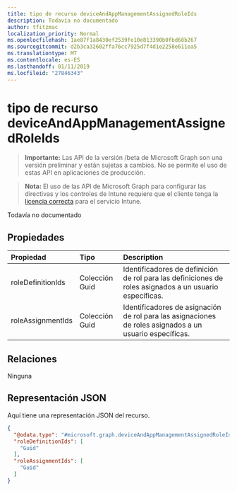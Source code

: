 ```yaml
---
title: tipo de recurso deviceAndAppManagementAssignedRoleIds
description: Todavía no documentado
author: tfitzmac
localization_priority: Normal
ms.openlocfilehash: 1ae87f1a8430ef2539fe10e813390b0fbd68b267
ms.sourcegitcommit: d2b3ca32602ffa76cc7925d7f4d1e2258e611ea5
ms.translationtype: MT
ms.contentlocale: es-ES
ms.lasthandoff: 01/11/2019
ms.locfileid: "27846343"
---
```

# <a name="deviceandappmanagementassignedroleids-resource-type"></a>tipo de recurso deviceAndAppManagementAssignedRoleIds

> **Importante:** Las API de la versión /beta de Microsoft Graph son una versión preliminar y están sujetas a cambios. No se permite el uso de estas API en aplicaciones de producción.

> **Nota:** El uso de las API de Microsoft Graph para configurar las directivas y los controles de Intune requiere que el cliente tenga la [licencia correcta](https://go.microsoft.com/fwlink/?linkid=839381) para el servicio Intune.

Todavía no documentado
## <a name="properties"></a>Propiedades
|Propiedad|Tipo|Description|
|:---|:---|:---|
|roleDefinitionIds|Colección Guid|Identificadores de definición de rol para las definiciones de roles asignados a un usuario específicas.|
|roleAssignmentIds|Colección Guid|Identificadores de asignación de rol para las asignaciones de roles asignados a un usuario específicas.|

## <a name="relationships"></a>Relaciones
Ninguna
## <a name="json-representation"></a>Representación JSON
Aquí tiene una representación JSON del recurso.
<!-- {
  "blockType": "resource",
  "@odata.type": "microsoft.graph.deviceAndAppManagementAssignedRoleIds"
}
-->
``` json
{
  "@odata.type": "#microsoft.graph.deviceAndAppManagementAssignedRoleIds",
  "roleDefinitionIds": [
    "Guid"
  ],
  "roleAssignmentIds": [
    "Guid"
  ]
}
```





